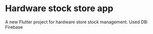 # Hardware stock store app
A new Flutter project for hardware store stock management.
Used DB: Firebase

